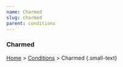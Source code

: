 ```yaml
---
name: Charmed
slug: charmed
parent: conditions
---
```

### Charmed
[Home](dm-operations-center) > [Conditions](conditions) > Charmed {.small-text}



